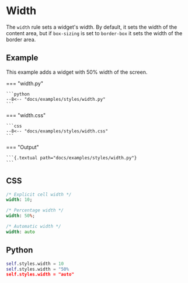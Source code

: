 # Width

The `width` rule sets a widget's width. By default, it sets the width of the content area, but if `box-sizing` is set to `border-box` it sets the width of the border area.

## Example

This example adds a widget with 50% width of the screen.

=== "width.py"

    ```python
    --8<-- "docs/examples/styles/width.py"
    ```

=== "width.css"

    ```css
    --8<-- "docs/examples/styles/width.css"
    ```

=== "Output"

    ```{.textual path="docs/examples/styles/width.py"}
    ```

## CSS

```sass
/* Explicit cell width */
width: 10;

/* Percentage width */
width: 50%;

/* Automatic width */
width: auto
```

## Python

```python
self.styles.width = 10
self.styles.width = "50%
self.styles.width = "auto"
```
